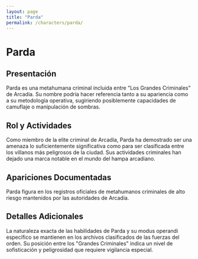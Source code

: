 ```yaml
---
layout: page
title: "Parda"
permalink: /characters/parda/
---
```


# Parda

## Presentación
Parda es una metahumana criminal incluida entre "Los Grandes Criminales" de Arcadia. Su nombre podría hacer referencia tanto a su apariencia como a su metodología operativa, sugiriendo posiblemente capacidades de camuflaje o manipulación de sombras.

## Rol y Actividades
Como miembro de la elite criminal de Arcadia, Parda ha demostrado ser una amenaza lo suficientemente significativa como para ser clasificada entre los villanos más peligrosos de la ciudad. Sus actividades criminales han dejado una marca notable en el mundo del hampa arcadiano.

## Apariciones Documentadas
Parda figura en los registros oficiales de metahumanos criminales de alto riesgo mantenidos por las autoridades de Arcadia.

## Detalles Adicionales
La naturaleza exacta de las habilidades de Parda y su modus operandi específico se mantienen en los archivos clasificados de las fuerzas del orden. Su posición entre los "Grandes Criminales" indica un nivel de sofisticación y peligrosidad que requiere vigilancia especial.